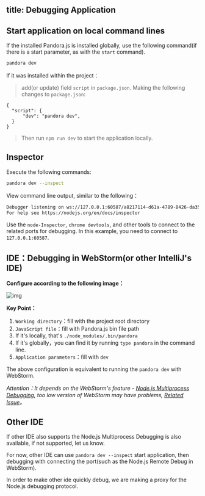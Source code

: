 title: Debugging Application
---

## Start application on local command lines

If the installed Pandora.js is installed globally, use the following command(if there is a start parameter, as with the `start` command).

```bash
pandora dev
```

If it was installed within the project：

> add(or update) field `script` in `package.json`. Making the following changes to `package.json`:

```
{
  "script": {
      "dev": "pandora dev",
  }
}
```

> Then run `npm run dev` to start the application locally.


## Inspector

Execute the following commands:

```bash
pandora dev --inspect
```

View command line output, similar to the following：

```bash
Debugger listening on ws://127.0.0.1:60587/a8217114-d61a-4789-8426-da350a88c1da
For help see https://nodejs.org/en/docs/inspector
```

Use the `node-Inspector`, `chrome devtools`, and other tools to connect to the related ports for debugging.
In this example, you need to connect to `127.0.0.1:60587`.

## IDE：Debugging in WebStorm(or other IntelliJ's IDE)

**Configure according to the following image：**

![img](https://img.alicdn.com/tfs/TB1EY5.khTI8KJjSspiXXbM4FXa-2352-1556.png)

**Key Point：**

1. `Working directory`：fill with the project root directory
2. `JavaScript file`：fill with Pandora.js bin file path
  1. If it's locally, that's `./node_modules/.bin/pandora`
  2. If it's globally，you can find it by running `type pandora` in the command line.
3. `Application parameters`：fill with `dev`

The above configuration is equivalent to running the `pandora dev` with WebStorm.

_Attention：It depends on the WebStorm's feature - [Node.js Multiprocess Debugging](https://www.jetbrains.com/help/webstorm/running-and-debugging-node-js.html),
too low version of WebStorm may have problems, [Related Issue](https://youtrack.jetbrains.com/issue/WEB-27312)。_

## Other IDE

If other IDE also supports the Node.js Multiprocess Debugging is also available, if not supported, let us know.

For now, other IDE can use `pandora dev --inspect` start application,
then debugging with connecting the port(such as the Node.js Remote Debug in WebStorm).

In order to make other ide quickly debug, we are making a proxy for the Node.js debugging protocol.